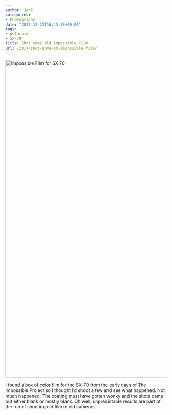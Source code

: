 ```yaml
---
author: Jack
categories:
- Photography
date: "2017-12-27T16:43:18+00:00"
tags:
- polaroid
- SX-70
title: Shot some old Impossible Film
url: /2017/shot-some-od-impossible-film/
---
```

<img title="Impossible Film for SX-70.jpg" src="/img/2017/12/Impossible-Film-for-SX-70.jpg" alt="Impossible Film for SX 70" width="909" height="995" border="0" />

I found a box of color film for the SX-70 from the early days of The Impossible Project so I thought I’d shoot a few and see what happened. Not much happened. The coating must have gotten wonky and the shots came out either blank or mostly blank. Oh well, unpredictable results are part of the fun of shooting old film in old cameras.